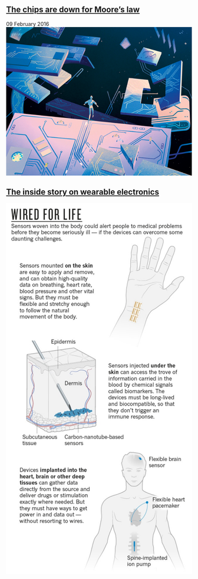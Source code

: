## [The chips are down for Moore’s law](http://www.nature.com/news/the-chips-are-down-for-moore-s-law-1.19338)
09 February 2016
![nature-cover-animation](/images/nature-cover-animation.gif)

## [The inside story on wearable electronics](http://www.nature.com/news/the-inside-story-on-wearable-electronics-1.18906)
![sensors-graphic-online](/images/sensors-graphic-online.jpg)
